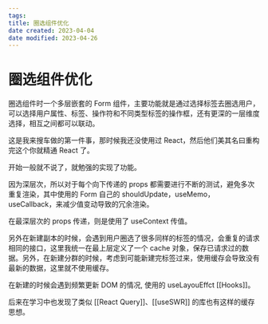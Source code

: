 ```yaml
---
tags:
title: 圈选组件优化
date created: 2023-04-04
date modified: 2023-04-26
---
```


# 圈选组件优化

圈选组件时一个多层嵌套的 Form 组件，主要功能就是通过选择标签去圈选用户，可以选择用户属性、标签、操作符和不同类型标签的操作框，还有更深的一层维度选择，相互之间都可以联动。

这是我来搜车做的第一件事，那时候我还没使用过 React，然后他们美其名曰重构完这个你就精通 React 了。

开始一般就不说了，就勉强的实现了功能。

因为深层次，所以对于每个向下传递的 props 都需要进行不断的测试，避免多次重复渲染，其中使用的 Form 自己的 shouldUpdate，useMemo，useCallback，来减少值变动导致的冗余渲染。

在最深层次的 props 传递，则是使用了 useContext 传值。

另外在新建副本的时候，会遇到用户圈选了很多同样的标签的情况，会重复的请求相同的接口，这里我统一在最上层定义了一个 cache 对象，保存已请求过的数据。另外，在新建分群的时候，考虑到可能新建完标签过来，使用缓存会导致没有最新的数据，这里就不使用缓存。

在新建的时候会遇到频繁更新 DOM 的情况, 使用的 useLayouEffct [[Hooks]]。

后来在学习中也发现了类似 [[React Query]]、[[useSWR]] 的库也有这样的缓存思想。
